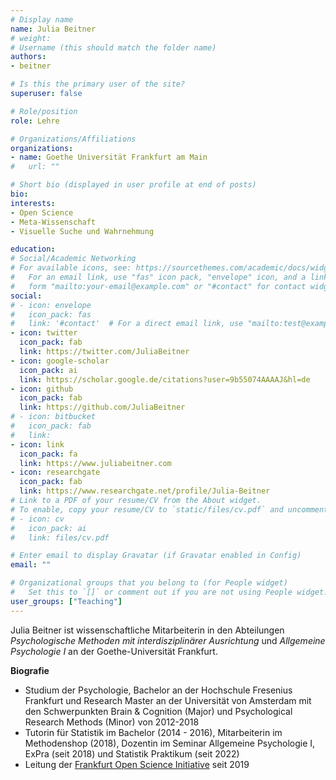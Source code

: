 ```yaml
---
# Display name
name: Julia Beitner
# weight: 
# Username (this should match the folder name)
authors:
- beitner

# Is this the primary user of the site?
superuser: false

# Role/position
role: Lehre

# Organizations/Affiliations
organizations:
- name: Goethe Universität Frankfurt am Main
#   url: ""

# Short bio (displayed in user profile at end of posts)
bio:
interests:
- Open Science
- Meta-Wissenschaft
- Visuelle Suche und Wahrnehmung

education:
# Social/Academic Networking
# For available icons, see: https://sourcethemes.com/academic/docs/widgets/#icons
#   For an email link, use "fas" icon pack, "envelope" icon, and a link in the
#   form "mailto:your-email@example.com" or "#contact" for contact widget.
social:
# - icon: envelope
#   icon_pack: fas
#   link: '#contact'  # For a direct email link, use "mailto:test@example.org".
- icon: twitter
  icon_pack: fab
  link: https://twitter.com/JuliaBeitner
- icon: google-scholar
  icon_pack: ai
  link: https://scholar.google.de/citations?user=9b55074AAAAJ&hl=de
- icon: github
  icon_pack: fab
  link: https://github.com/JuliaBeitner
# - icon: bitbucket
#   icon_pack: fab
#   link:
- icon: link
  icon_pack: fa
  link: https://www.juliabeitner.com
- icon: researchgate
  icon_pack: fab
  link: https://www.researchgate.net/profile/Julia-Beitner
# Link to a PDF of your resume/CV from the About widget.
# To enable, copy your resume/CV to `static/files/cv.pdf` and uncomment the lines below.
# - icon: cv
#   icon_pack: ai
#   link: files/cv.pdf

# Enter email to display Gravatar (if Gravatar enabled in Config)
email: ""

# Organizational groups that you belong to (for People widget)
#   Set this to `[]` or comment out if you are not using People widget.
user_groups: ["Teaching"]
---
```


Julia Beitner ist wissenschaftliche Mitarbeiterin in den Abteilungen _Psychologische Methoden mit interdisziplinärer Ausrichtung_ und _Allgemeine Psychologie I_ an der Goethe-Universität Frankfurt.

**Biografie**

- Studium der Psychologie, Bachelor an der Hochschule Fresenius Frankfurt und Research Master an der Universität von Amsterdam mit den Schwerpunkten Brain & Cognition (Major) und Psychological Research Methods (Minor) von 2012-2018
- Tutorin für Statistik im Bachelor (2014 - 2016), Mitarbeiterin im Methodenshop (2018), Dozentin im Seminar Allgemeine Psychologie I, ExPra (seit 2018) und Statistik Praktikum (seit 2022)
- Leitung der [Frankfurt Open Science Initiative](https://frankfurt-osi.netlify.app/) seit 2019
